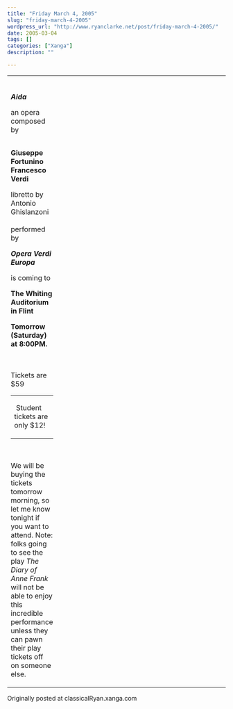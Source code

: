 ```yaml
---
title: "Friday March 4, 2005"
slug: "friday-march-4-2005"
wordpress_url: "http://www.ryanclarke.net/post/friday-march-4-2005/"
date: 2005-03-04
tags: []
categories: ["Xanga"]
description: ""

---
```


<table>
<colgroup>
<col width="5%" />
<col width="5%" />
<col width="5%" />
<col width="5%" />
<col width="5%" />
<col width="5%" />
<col width="5%" />
<col width="5%" />
<col width="5%" />
<col width="5%" />
<col width="5%" />
<col width="5%" />
<col width="5%" />
<col width="5%" />
<col width="5%" />
<col width="5%" />
<col width="5%" />
<col width="5%" />
</colgroup>
<tbody>
<tr class="odd">
<td align="left"><p><br /> <strong><em>Aida</em></strong></p>
<p>an opera composed by</p>
<p></p>
<h2></h2>
<p><strong>Giuseppe Fortunino Francesco Verdi</strong><br /></p>
<p>libretto by Antonio Ghislanzoni<br /><br /> performed by</p>
<p><strong><em>Opera Verdi Europa</em></strong></p>
<p>is coming to</p>
<p><strong>The Whiting Auditorium in Flint</strong></p>
<p><strong>Tomorrow (Saturday) at 8:00PM.</strong></p>
<p> </p>
<p>Tickets are $59</p>
<p></p>
<table>
<colgroup>
<col width="100%" />
</colgroup>
<tbody>
<tr class="odd">
<td align="left"><p> Student tickets are only $12!</p></td>
</tr>
</tbody>
</table>
<br />
<p></p>
<p>We will be buying the tickets tomorrow morning, so let me know tonight if you want to attend. Note: folks going to see the play <em>The Diary of Anne Frank</em> will not be able to enjoy this incredible performance unless they can pawn their play tickets off on someone else.</p>
<p></p></td>
</tr>
</tbody>
</table>

Originally posted at classicalRyan.xanga.com
